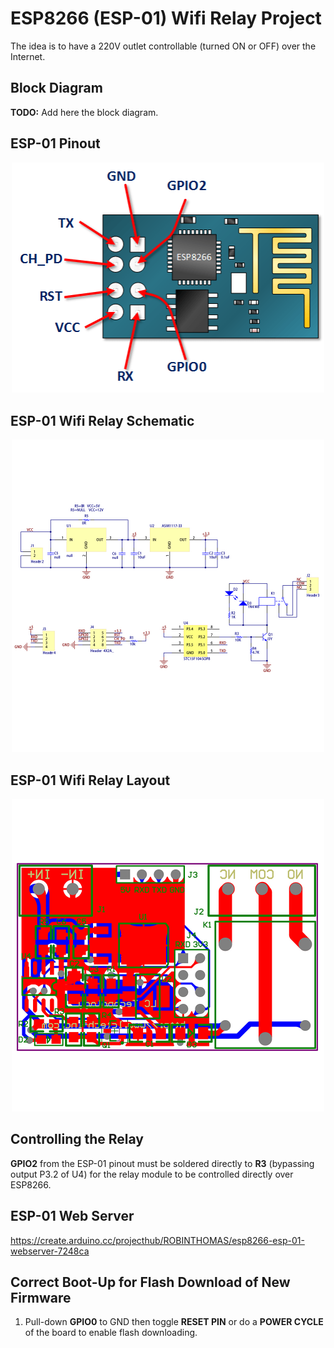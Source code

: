 # ESP8266 (ESP-01) Wifi Relay Project
The idea is to have a 220V outlet controllable (turned ON or OFF) over the Internet.

## Block Diagram
**TODO:** Add here the block diagram.

## ESP-01 Pinout
<p align="center"><img src="./images/esp8266-pinout.png" alt="work flow" width="500"/></p>

## ESP-01 Wifi Relay Schematic
<p align="center"><img src="./images/esp-01-relay-schematic.jpg" alt="work flow" width="500"/></p>

## ESP-01 Wifi Relay Layout
<p align="center"><img src="./images/esp-01-relay-layout.jpg" alt="work flow" width="500"/></p>

## Controlling the Relay
**GPIO2** from the ESP-01 pinout must be soldered directly to **R3** (bypassing output P3.2 of U4) for the
relay module to be controlled directly over ESP8266.

## ESP-01 Web Server
https://create.arduino.cc/projecthub/ROBINTHOMAS/esp8266-esp-01-webserver-7248ca

## Correct Boot-Up for Flash Download of New Firmware
1. Pull-down **GPIO0** to GND then toggle **RESET PIN** or do a **POWER CYCLE** of the board to enable flash downloading.
